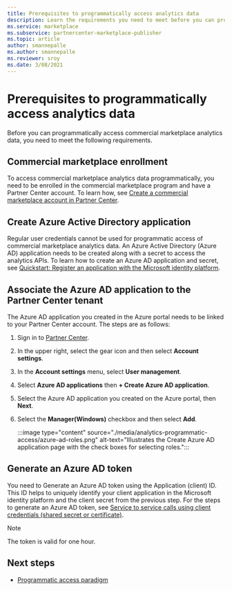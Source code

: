 ```yaml
---
title: Prerequisites to programmatically access analytics data
description: Learn the requirements you need to meet before you can programmatically access commercial marketplace analytics data in Partner Center.
ms.service: marketplace 
ms.subservice: partnercenter-marketplace-publisher
ms.topic: article
author: smannepalle
ms.author: smannepalle
ms.reviewer: sroy
ms.date: 3/08/2021
---
```


# Prerequisites to programmatically access analytics data

Before you can programmatically access commercial marketplace analytics data, you need to meet the following requirements.

## Commercial marketplace enrollment

To access commercial marketplace analytics data programmatically, you need to be enrolled in the commercial marketplace program and have a Partner Center account. To learn how, see [Create a commercial marketplace account in Partner Center](create-account.md).

## Create Azure Active Directory application

Regular user credentials cannot be used for programmatic access of commercial marketplace analytics data. An Azure Active Directory (Azure AD) application needs to be created along with a secret to access the analytics APIs. To learn how to create an Azure AD application and secret, see [Quickstart: Register an application with the Microsoft identity platform](../active-directory/develop/quickstart-register-app.md).

## Associate the Azure AD application to the Partner Center tenant

The Azure AD application you created in the Azure portal needs to be linked to your Partner Center account. The steps are as follows:

1. Sign in to [Partner Center](https://go.microsoft.com/fwlink/?linkid=2165507).
1. In the upper right, select the gear icon and then select **Account settings**.
1. In the **Account settings** menu, select **User management**.
1. Select **Azure AD applications** then **+ Create Azure AD application**.
1. Select the Azure AD application you created on the Azure portal, then **Next**.
1. Select the **Manager(Windows)** checkbox and then select **Add**.

    :::image type="content" source="./media/analytics-programmatic-access/azure-ad-roles.png" alt-text="Illustrates the Create Azure AD application page with the check boxes for selecting roles.":::

## Generate an Azure AD token

You need to Generate an Azure AD token using the Application (client) ID. This ID helps to uniquely identify your client application in the Microsoft identity platform and the client secret from the previous step. For the steps to generate an Azure AD token, see [Service to service calls using client credentials (shared secret or certificate)](../active-directory/azuread-dev/v1-oauth2-client-creds-grant-flow.md).

> [!NOTE]
> The token is valid for one hour.

## Next steps

- [Programmatic access paradigm](analytics-programmatic-access.md)